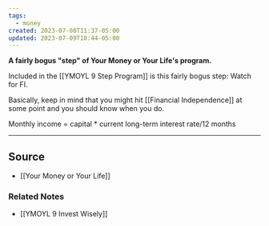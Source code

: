 ```yaml
---
tags:
  - money
created: 2023-07-08T11:37-05:00
updated: 2023-07-09T10:44-05:00
---
```

**A fairly bogus "step" of Your Money or Your Life's program.**

Included in the [[YMOYL 9 Step Program]] is this fairly bogus step: Watch for FI.

Basically, keep in mind that you might hit [[Financial Independence]] at some point and you should know when you do.

Monthly income = capital * current long-term interest rate/12 months

---

## Source
- [[Your Money or Your Life]]

### Related Notes
- [[YMOYL 9 Invest Wisely]]